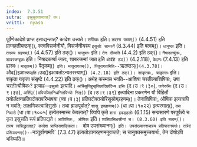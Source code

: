 ```yaml
---
index:  7.3.51
sutra:  इसुसुक्तान्तात्? कः।
vritti:  nyasa
---
```


पूर्वेणेकादेशे प्राप्त इसाद्यन्तात्? कादेश उच्यते। `सर्पिष्कः` इति। `तदस्य पच्यम्()` (4.4.51) इति प्राग्वहतीयष्ठक्(), रुत्वविसर्जनीयौ, विसर्जनीयस्य `इसुसोः सामर्थ्ये` (8.3.44) इति षत्वम्()। `धानुष्कः` इति। `तदस्य ग्रहणम्()` (4.4.57) इति ठक्()। `याजुष्कः` इति। `तेन दीव्यति` (4.4.2) इति ठक्()। `नैषादकर्षुकः, शाबरजम्बूकः` इति। निषादकर्ष्वां जातः, शाबरजम्बां जात इति `ओर्देशे ठञ्()` (4.2.118), `केऽणः` (7.4.13) इति ह्यस्वः। `मातृकम्()` पैतृकम्()` इति। मातुरागतम्(), पितुरागतमिति--`ऋतष्ठञ्()` (4.3.78)। `औद()इआत्कः` इति। `उद()इआवतोऽन्यतरस्याम्()` (4.2.18) इति ठक्()। शाकृत्कः, याकृत्कः` इति। शकृता यकृता संसृष्टे (4.4.22) इति ठक्()। 
अथेह कस्मान्न भवति--आशिषा चरतीत्याशिषिकः, उषा चरतीत्यौषिकः? इत्याह--`इसुसोः` इत्यादि। `अर्चिसुचिहुसृपिछादिछर्दिभ्य इसिः` (द।उ।९।३०), `जनेरुसिः` (द।उ।९।३७), `अर्त्तिपृ()वपियजितनिधनितपिभ्यो नित्()` (द।उ।९।३९) इत्यादिना प्रकरणेन यौ विहितौ तयोर्लक्षणप्रतिपदोक्तपरिभाषया (व्या।प।३) प्रतिपदोक्तयोरिसुसोग्र्रहणम्()। तेनाशिषिकः, औषिक इत्यत्रापि न भवति; लाक्षणिकत्वादिसुसोः। तथा ह्राङपूर्वात्? `शासु इच्छायाम्()` (धा।पा।१०२२) इत्यस्मात्(), `वस निवासे` (धा।पा।१००५) इत्येतस्माच्च केवलात्? क्विपि कृते `शास इदङ्हलोः` (6.1.15) सम्प्रसारणे परपूर्वत्वे च कृत इसुसति रूपं प्रतिपद्यते। `आशिषिकः, औषिकः` इति। `शासिवसिधसीनां च। (8.3.60) इति षत्वम्()। तस्य त्वसिद्धत्वात्? कादेश प्राप्तिराशङ्किता। 
`दोष उपसंख्यानम्()` इति। उपसंख्यानशब्दस्य प्रतिपादनमर्थः। तत्रेदं प्रतिपादनम्()--`नञ्पूर्वाणामपि` (7.3.47) इत्यतोऽपगरहणमनुवत्र्तते; स चानुक्तसमुच्चयार्थः, तेन दोषोऽपि भविष्यति॥

